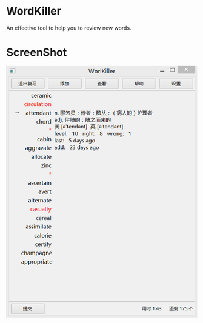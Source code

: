 # WordKiller
An effective tool to help you to review new words.

# ScreenShot
<img src="https://github.com/merrymercy/WordKiller/raw/master/screenshot.png?">
